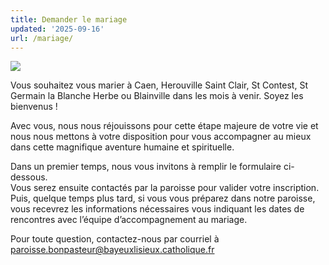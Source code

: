 ```yaml
---
title: Demander le mariage
updated: '2025-09-16'
url: /mariage/
---
```


[![](https://blogger.googleusercontent.com/img/b/R29vZ2xl/AVvXsEiNyBComsQ_fM9MyXoHEpc_pKGBkhEB5m4t2sOEK5aHx9XuHfrYtYi8w8CBQHSlqqm7auLr1LZrDuEFQAogyCr04jWwyVBgkuHs2ArD-tRhys40Bpea5vITPf_cfnrmRbArvBnvMUyU1THdtDhdmBlwcbOGL8XLl8toFKyNdn5bc4G88PHprr_KsLBOAwya/w640-h328/Capture%20d%E2%80%99e%CC%81cran%202025-09-11%20a%CC%80%2023.24.17.png)](https://blogger.googleusercontent.com/img/b/R29vZ2xl/AVvXsEiNyBComsQ_fM9MyXoHEpc_pKGBkhEB5m4t2sOEK5aHx9XuHfrYtYi8w8CBQHSlqqm7auLr1LZrDuEFQAogyCr04jWwyVBgkuHs2ArD-tRhys40Bpea5vITPf_cfnrmRbArvBnvMUyU1THdtDhdmBlwcbOGL8XLl8toFKyNdn5bc4G88PHprr_KsLBOAwya/s748/Capture%20d%E2%80%99e%CC%81cran%202025-09-11%20a%CC%80%2023.24.17.png)

Vous souhaitez vous marier à Caen, Herouville Saint Clair, St Contest, St Germain la Blanche Herbe ou Blainville dans les mois à venir. Soyez les bienvenus ! 

Avec vous, nous nous réjouissons pour cette étape majeure de votre vie et nous nous mettons à votre disposition pour vous accompagner au mieux dans cette magnifique aventure humaine et spirituelle. 

Dans un premier temps, nous vous invitons à remplir le formulaire ci-dessous.  
Vous serez ensuite contactés par la paroisse pour valider votre inscription.  
Puis, quelque temps plus tard, si vous vous préparez dans notre paroisse, vous recevrez les informations nécessaires vous indiquant les dates de rencontres avec l’équipe d’accompagnement au mariage. 

Pour toute question, contactez-nous par courriel à paroisse.bonpasteur@bayeuxlisieux.catholique.fr